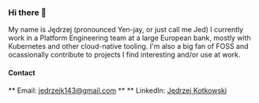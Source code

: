 ### Hi there 👋
My name is Jędrzej (pronounced Yen-jay, or just call me Jed) I currently work in a Platform Engineering team at a large European bank, mostly with Kubernetes and other cloud-native tooling.
I'm also a big fan of FOSS and ocassionally contribute to projects I find interesting and/or use at work.

#### Contact
** Email: jedrzejk143@gmail.com **
** LinkedIn: [Jędrzej Kotkowski](https://linkedin.com/in/jędrzej-kotkowski-84a79a289)


<!--
**jjsiv/jjsiv** is a ✨ _special_ ✨ repository because its `README.md` (this file) appears on your GitHub profile.

Here are some ideas to get you started:

- 🔭 I’m currently working on ...
- 🌱 I’m currently learning ...
- 👯 I’m looking to collaborate on ...
- 🤔 I’m looking for help with ...
- 💬 Ask me about ...
- 📫 How to reach me: ...
- 😄 Pronouns: ...
- ⚡ Fun fact: ...
-->
